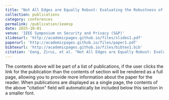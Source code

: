 ```yaml
---
title: "Not All Edges are Equally Robust: Evaluating the Robustness of Ranking-Based Federated Learning"
collection: publications
category: conferences
permalink: /publication/ieeesp
date: 2025-10-01
venue: 'IEEE Symposium on Security and Privacy (S&P)'
slidesurl: 'http://academicpages.github.io/files/slides1.pdf'
paperurl: 'http://academicpages.github.io/files/paper1.pdf'
bibtexurl: 'http://academicpages.github.io/files/bibtex1.bib'
citation: 'Gong, Zirui, et al. "Not All Edges are Equally Robust: Evaluating the Robustness of Ranking-Based Federated Learning." arXiv preprint arXiv:2503.08976 (2025).'
---
```

The contents above will be part of a list of publications, if the user clicks the link for the publication than the contents of section will be rendered as a full page, allowing you to provide more information about the paper for the reader. When publications are displayed as a single page, the contents of the above "citation" field will automatically be included below this section in a smaller font.
